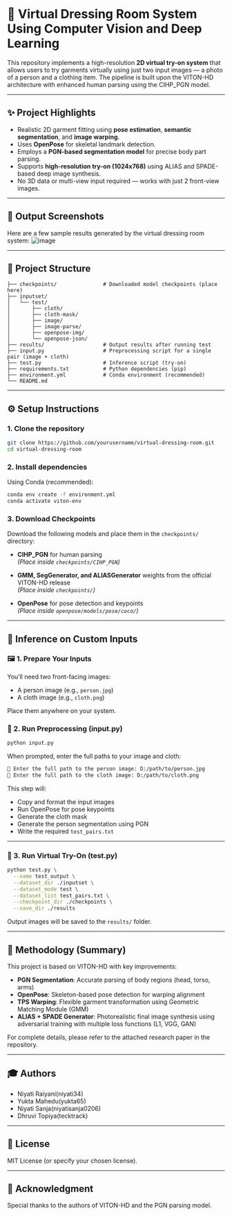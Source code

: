 # 👗 Virtual Dressing Room System Using Computer Vision and Deep Learning

This repository implements a high-resolution **2D virtual try-on system** that allows users to try garments virtually using just two input images — a photo of a person and a clothing item. The pipeline is built upon the VITON-HD architecture with enhanced human parsing using the CIHP_PGN model.

---

## ✨ Project Highlights

- Realistic 2D garment fitting using **pose estimation**, **semantic segmentation**, and **image warping**.
- Uses **OpenPose** for skeletal landmark detection.
- Employs a **PGN-based segmentation model** for precise body part parsing.
- Supports **high-resolution try-on (1024x768)** using ALIAS and SPADE-based deep image synthesis.
- No 3D data or multi-view input required — works with just 2 front-view images.

---
## 📸 Output Screenshots

Here are a few sample results generated by the virtual dressing room system:
![image](https://github.com/user-attachments/assets/206cec04-34b4-4ae4-9efb-d24c2788c510)

---
## 📂 Project Structure

```
├── checkpoints/               # Downloaded model checkpoints (place here)
├── inputset/
│   └── test/
│       ├── cloth/
│       ├── cloth-mask/
│       ├── image/
│       ├── image-parse/
│       ├── openpose-img/
│       └── openpose-json/
├── results/                   # Output results after running test
├── input.py                   # Preprocessing script for a single pair (image + cloth)
├── test.py                    # Inference script (try-on)
├── requirements.txt           # Python dependencies (pip)
├── environment.yml            # Conda environment (recommended)
└── README.md
```

---

## ⚙️ Setup Instructions

### 1. **Clone the repository**

```bash
git clone https://github.com/yourusername/virtual-dressing-room.git
cd virtual-dressing-room
```

### 2. **Install dependencies**

Using Conda (recommended):

```bash
conda env create -f environment.yml
conda activate viton-env
```

### 3. **Download Checkpoints**

Download the following models and place them in the `checkpoints/` directory:

- **CIHP_PGN** for human parsing  
  _(Place inside `checkpoints/CIHP_PGN`)_

- **GMM, SegGenerator, and ALIASGenerator** weights from the official VITON-HD release  
  _(Place inside `checkpoints/`)_

- **OpenPose** for pose detection and keypoints  
  _(Place inside `openpose/models/pose/coco/`)_

---

## 🧪 Inference on Custom Inputs 

### 🖼 1. Prepare Your Inputs

You’ll need two front-facing images:

- A person image (e.g., `person.jpg`)
- A cloth image (e.g., `cloth.png`)

Place them anywhere on your system.

### 🔁 2. Run Preprocessing (input.py)

```bash
python input.py
```

When prompted, enter the full paths to your image and cloth:

```txt
👤 Enter the full path to the person image: D:/path/to/person.jpg
👕 Enter the full path to the cloth image: D:/path/to/cloth.png
```

This step will:

- Copy and format the input images  
- Run OpenPose for pose keypoints  
- Generate the cloth mask  
- Generate the person segmentation using PGN  
- Write the required `test_pairs.txt`

---

### 🎨 3. Run Virtual Try-On (test.py)

```bash
python test.py \
  --name test_output \
  --dataset_dir ./inputset \
  --dataset_mode test \
  --dataset_list test_pairs.txt \
  --checkpoint_dir ./checkpoints \
  --save_dir ./results
```

Output images will be saved to the `results/` folder.

---

## 📖 Methodology (Summary)

This project is based on VITON-HD with key improvements:

- **PGN Segmentation**: Accurate parsing of body regions (head, torso, arms)
- **OpenPose**: Skeleton-based pose detection for warping alignment
- **TPS Warping**: Flexible garment transformation using Geometric Matching Module (GMM)
- **ALIAS + SPADE Generator**: Photorealistic final image synthesis using adversarial training with multiple loss functions (L1, VGG, GAN)

For complete details, please refer to the attached research paper in the repository.

---

## 🎓 Authors

- Niyati Raiyani(niyati34)
- Yukta Mahedu(yukta65)
- Niyati Sanja(niyatisanja0206)
- Dhruvi Topiya(tecktrack)

---

## 📝 License

MIT License (or specify your chosen license).

---

## 📌 Acknowledgment

Special thanks to the authors of VITON-HD and the PGN parsing model.
